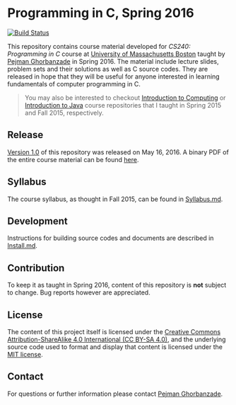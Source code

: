 # Programming in C, Spring 2016

[![Build Status](https://travis-ci.com/ghorbanzade/UMB-CS240-2016S.svg?branch=master)](https://travis-ci.com/ghorbanzade/UMB-CS240-2016S)

This repository contains course material developed for *CS240:
Programming in C* course at [University of Massachusetts Boston]
taught by [Pejman Ghorbanzade] in Spring 2016.
The material include lecture slides, problem sets and their solutions
as well as C source codes.
They are released in hope that they will be useful for anyone interested
in learning fundamentals of computer programming in C.

> You may also be interested to checkout [Introduction to Computing][1]
> or [Introduction to Java][2] course repositories that I taught in Spring
> 2015 and Fall 2015, respectively.

## Release

[Version 1.0] of this repository was released on May 16, 2016.
A binary PDF of the entire course material can be found [here][1].

## Syllabus

The course syllabus, as thought in Fall 2015, can be found in
[Syllabus.md].

## Development

Instructions for building source codes and documents are described
in [Install.md].

## Contribution

To keep it as taught in Spring 2016, content of this repository is
**not** subject to change.
Bug reports however are appreciated.

## License

The content of this project itself is licensed under the
[Creative Commons Attribution-ShareAlike 4.0 International (CC BY-SA 4.0)][4],
and the underlying source code used to format and display that content is
licensed under the [MIT license][5].

## Contact

For questions or further information please contact [Pejman Ghorbanzade].

[University of Massachusetts Boston]: https://umb.edu
[Pejman Ghorbanzade]: https://pejman.ghorbanzade.com
[Version 1.0]: https://github.com/ghorbanzade/UMB-CS240-2016S/releases/tag/v1.0
[Syllabus.md]: https://github.com/ghorbanzade/UMB-CS240-2016S/blob/master/Syllabus.md
[Install.md]: https://github.com/ghorbanzade/UMB-CS240-2016S/blob/master/Install.md

[1]: https://github.com/ghorbanzade/UMB-CS110-2015S
[2]: https://github.com/ghorbanzade/UMB-CS114-2015F
[3]: https://github.com/ghorbanzade/UMB-CS240-2016S/releases/download/v1.1/umb-cs240-2016s.pdf
[4]: https://creativecommons.org/licenses/by-sa/4.0/
[5]: https://github.com/ghorbanzade/UMB-CS240-2016S/blob/master/License.md
